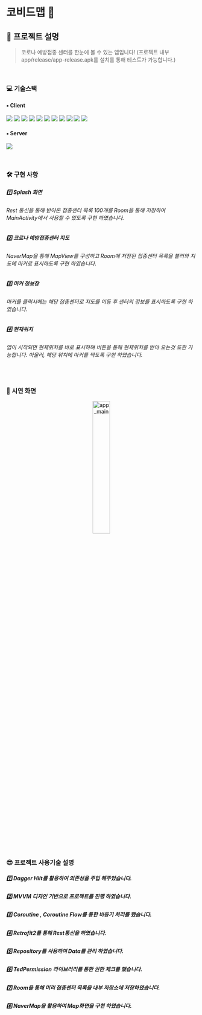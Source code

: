 # 코비드맵 🦠
## 🤔 프로젝트 설명

> 코로나 예방접종 센터를 한눈에 볼 수 있는 앱입니다! (프로젝트 내부 app/release/app-release.apk를 설치를 통해 테스트가 가능합니다.)

<br>

### 💻 기술스택 
#### ▪️ Client
<p>
 <img src="https://img.shields.io/badge/Anroid-3DDC84?style=for-the-badge&logo=Android&logoColor=white">
 <img src="https://img.shields.io/badge/Kotlin-7F52FF?style=for-the-badge&logo=Kotlin&logoColor=white">
 <img src="https://img.shields.io/badge/Retrofit2-3E4348?style=for-the-badge&logo=Square&logoColor=white">
 <img src="https://img.shields.io/badge/OkHttp-3E4348?style=for-the-badge&logo=Square&logoColor=white">
 <img src="https://img.shields.io/badge/NaverMap-03C75A?style=for-the-badge&logo=Naver&logoColor=white">
 <img src="https://img.shields.io/badge/Room-003B57?style=for-the-badge&logo=Sqlite&logoColor=white">
 <img src="https://img.shields.io/badge/MVVM-3DDC84?style=for-the-badge&logo=&logoColor=white">
 <img src="https://img.shields.io/badge/Coroutine-3DDC84?style=for-the-badge&logo=&logoColor=white">
 <img src="https://img.shields.io/badge/DataBinding-0F9D58?style=for-the-badge&logo=&logoColor=white">
 <img src="https://img.shields.io/badge/Hilt-0F9D58?style=for-the-badge&logo=&logoColor=white">
 <img src="https://img.shields.io/badge/TedPermission-0F9D58?style=for-the-badge&logo=&logoColor=white">
</p>

#### ▪️ Server
<p>
 <img src="https://img.shields.io/badge/OpenAPI-40AEF0?style=for-the-badge&logo=&logoColor=white">
</p>

<br>

### 🛠 구현 사항
##### 1️⃣ Splash 화면
###### Rest 통신을 통해 받아온 접종센터 목록 100개를 Room을 통해 저장하여 MainActivity에서 사용할 수 있도록 구현 하였습니다.

##### 2️⃣ 코로나 예방접종센터 지도
###### NaverMap을 통해 MapView를 구성하고 Room에 저장된 접종센터 목록을 불러와 지도에 마커로 표시하도록 구현 하였습니다.

##### 3️⃣ 마커 정보창
###### 마커를 클릭시에는 해당 접종센터로 지도를 이동 후 센터의 정보를 표시하도록 구현 하였습니다.

##### 4️⃣ 현재위치 
###### 앱이 시작되면 현재위치를 바로 표시하며 버튼을 통해 현재위치를 받아 오는것 또한 가능합니다. 아울러, 해당 위치에 마커를 찍도록 구현 하였습니다.

<br>

### 🎥 시연 화면
<div align="center">
 <img width="30%" alt="app_main" src="https://user-images.githubusercontent.com/65700842/225924726-98056722-12c0-438e-8cf2-a381355752af.gif">
</div>

<br>

### 😎 프로젝트 사용기술 설명
##### 1️⃣ Dagger Hilt를 활용하여 의존성을 주입 해주었습니다.
##### 2️⃣ MVVM 디자인 기반으로 프로젝트를 진행 하였습니다.
##### 3️⃣ Coroutine , Coroutine Flow를 통한 비동기 처리를 했습니다.
##### 4️⃣ Retrofit2를 통해 Rest통신을 하였습니다.
##### 5️⃣ Repository를 사용하여 Data를 관리 하였습니다.
##### 6️⃣ TedPermission 라이브러리를 통한 권한 체크를 했습니다.
##### 7️⃣ Room을 통해 미리 접종센터 목록을 내부 저장소에 저장하였습니다.
##### 8️⃣ NaverMap을 활용하여 Map화면을 구현 하였습니다.
